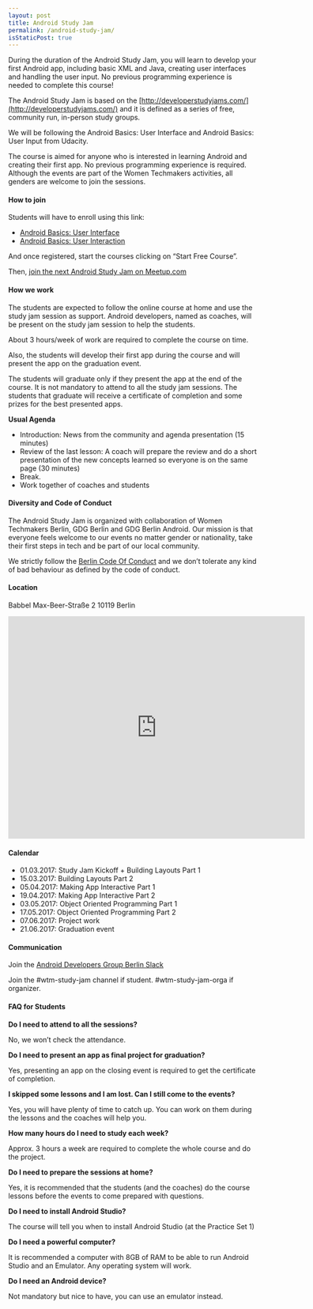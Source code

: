 ```yaml
---
layout: post
title: Android Study Jam
permalink: /android-study-jam/
isStaticPost: true
---
```

<img class="img-responsive feature-image" src="{{ site.baseurl }}/img/posts/android-study-jam.jpg" style="display:none">

During the duration of the Android Study Jam, you will learn to develop your
first Android app, including basic XML and Java, creating user interfaces and
handling the user input. No previous programming experience is needed to
complete this course!

The Android Study Jam is based on the
[http://developerstudyjams.com/](http://developerstudyjams.com/) and it is
defined as a series of free, community run, in-person study groups.

We will be following the Android Basics: User Interface and Android Basics: User
Input from Udacity.

The course is aimed for anyone who is interested in learning Android and
creating their first app. No previous programming experience is required.
Although the events are part of the Women Techmakers activities, all genders
are welcome to join the sessions.

#### How to join

Students will have to enroll using this link:

- [Android Basics: User Interface](https://www.udacity.com/course/android-development-for-beginners--ud837) 
- [Android Basics: User Interaction](https://www.udacity.com/course/android-basics-user-input--ud836)

And once registered, start the courses clicking on “Start Free Course”.

Then, [join the next Android Study Jam on Meetup.com](https://www.meetup.com/gdgberlin/events/)

#### How we work

The students are expected to follow the online course at home and use the study
jam session as support. Android developers, named as coaches, will be present on
the study jam session to help the students.

About 3 hours/week of work are required to complete the course on time.

Also, the students will develop their first app during the course and will
present the app on the graduation event.

The students will graduate only if they present the app at the end of the course.
It is not mandatory to attend to all the study jam sessions. The students
that graduate will receive a certificate of completion and some prizes for the
best presented apps.

**Usual Agenda**

- Introduction: News from the community and agenda presentation (15 minutes)
- Review of the last lesson: A coach will prepare the review and do a short
presentation of the new concepts learned so everyone is on the same page (30 minutes)
- Break.
- Work together of coaches and students

#### Diversity and Code of Conduct

The Android Study Jam is organized with collaboration of Women Techmakers
Berlin, GDG Berlin and GDG Berlin Android. Our mission is that everyone feels
welcome to our events no matter gender or nationality, take their first steps
in tech and be part of our local community.

We strictly follow the [Berlin Code Of Conduct](http://berlincodeofconduct.org/)
and we don’t tolerate any kind of bad behaviour as defined by the code of conduct.

#### Location

Babbel
Max-Beer-Straße 2
10119 Berlin

<iframe src="https://www.google.com/maps/embed?pb=!1m18!1m12!1m3!1d2427.475291121882!2d13.406113615807671!3d52.52483427981511!2m3!1f0!2f0!3f0!3m2!1i1024!2i768!4f13.1!3m3!1m2!1s0x47a851e1d943f383%3A0xce78b374eadae715!2sMax-Beer-Stra%C3%9Fe+2%2C+10119+Berlin!5e0!3m2!1sen!2sde!4v1489322986028" width="600" height="450" frameborder="0" style="border:0" allowfullscreen></iframe>

#### Calendar

- 01.03.2017: Study Jam Kickoff + Building Layouts Part 1
- 15.03.2017: Building Layouts Part 2
- 05.04.2017: Making App Interactive Part 1
- 19.04.2017: Making App Interactive Part 2
- 03.05.2017: Object Oriented Programming Part 1
- 17.05.2017: Object Oriented Programming Part 2
- 07.06.2017: Project work
- 21.06.2017: Graduation event

#### Communication

Join the [Android Developers Group Berlin Slack](https://adg-berlin.herokuapp.com/)

Join the #wtm-study-jam channel if student. #wtm-study-jam-orga if organizer.

#### FAQ for Students

**Do I need to attend to all the sessions?**

No, we won’t check the attendance.

**Do I need to present an app as final project for graduation?**

Yes, presenting an app on the closing event is required to get the certificate of completion.

**I skipped some lessons and I am lost. Can I still come to the events?**

Yes, you will have plenty of time to catch up. You can work on them during the lessons and the coaches will help you.

**How many hours do I need to study each week?**

Approx. 3 hours a week are required to complete the whole course and do the project.

**Do I need to prepare the sessions at home?**

Yes, it is recommended that the students (and the coaches) do the course lessons before the events to come prepared with questions.

**Do I need to install Android Studio?**

The course will tell you when to install Android Studio (at the Practice Set 1)

**Do I need a powerful computer?**

It is recommended a computer with 8GB of RAM to be able to run Android Studio and an Emulator. Any operating system will work.

**Do I need an Android device?**

Not mandatory but nice to have, you can use an emulator instead.

